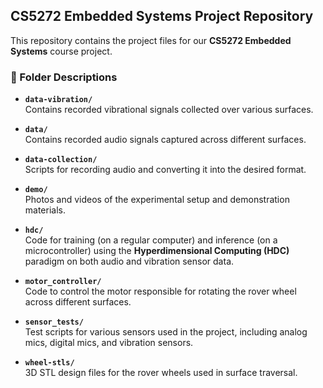 ## CS5272 Embedded Systems Project Repository

This repository contains the project files for our **CS5272 Embedded Systems** course project.

### 📂 Folder Descriptions

- **`data-vibration/`**  
  Contains recorded vibrational signals collected over various surfaces.

- **`data/`**  
  Contains recorded audio signals captured across different surfaces.

- **`data-collection/`**  
  Scripts for recording audio and converting it into the desired format.

- **`demo/`**  
  Photos and videos of the experimental setup and demonstration materials.

- **`hdc/`**  
  Code for training (on a regular computer) and inference (on a microcontroller) using the **Hyperdimensional Computing (HDC)** paradigm on both audio and vibration sensor data.

- **`motor_controller/`**  
  Code to control the motor responsible for rotating the rover wheel across different surfaces.

- **`sensor_tests/`**  
  Test scripts for various sensors used in the project, including analog mics, digital mics, and vibration sensors.

- **`wheel-stls/`**  
  3D STL design files for the rover wheels used in surface traversal.
